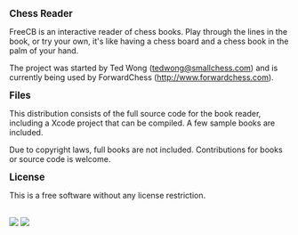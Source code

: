 <b><big>Chess Reader</big></b>

FreeCB is an interactive reader of chess books. Play through the lines in the book, or try your own, it's like having a chess board and a chess book in the palm of your hand.

The project was started by Ted Wong (tedwong@smallchess.com) and is currently being used by ForwardChess (http://www.forwardchess.com).

<b><big>Files</big></b>

This distribution consists of the full source code for the book reader, including a Xcode project that can be compiled. A few sample books are included.

Due to copyright laws, full books are not included. Contributions for books or source code is welcome.

<b><big>License</big></b>

This is a free software without any license restriction.

<br>

<img src="http://a1.mzstatic.com/us/r30/Purple5/v4/2f/2d/54/2f2d54db-9aae-ddba-607a-a6e2aa2567b7/screen322x572.jpeg">
<img src="http://a2.mzstatic.com/us/r30/Purple5/v4/0a/7f/6a/0a7f6a07-858c-de9e-f192-3210e982baf1/screen322x572.jpeg">

